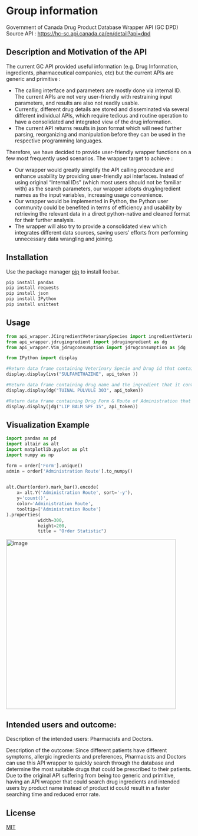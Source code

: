 # Group information
Government of Canada Drug Product Database Wrapper API (GC DPD)
Source API : https://hc-sc.api.canada.ca/en/detail?api=dpd

## Description and Motivation of the API

The current GC API provided useful information (e.g. Drug Information, ingredients, pharmaceutical companies, etc) but the current APIs are generic and primitive :
* The calling interface and parameters are mostly done via internal ID.  The current APIs are not very user-friendly with restraining input parameters,  and results are also not readily usable.
* Currently, different drug details are stored and disseminated via several different individual APIs, which require tedious and routine operation to have a consolidated and integrated view of the drug information. 
* The current API returns results in json format which will need further parsing, reorganizing and manipulation before they can be used in the respective programming languages.

Therefore, we have decided to provide user-friendly wrapper functions on a few most frequently used scenarios.  The wrapper target to achieve :

* Our wrapper would greatly simplify the API calling procedure and enhance usability by providing user-friendly api interfaces.  Instead of using original “Internal IDs” (which most users should not be familiar with) as the search parameters, our wrapper adopts drug/ingredient names as the input variables, increasing usage convenience.
* Our wrapper would be implemented in Python, the Python user community could be benefited in terms of efficiency and usability by retrieving the relevant data in a direct python-native and cleaned format for their further analysis.  
* The wrapper will also try to provide a consolidated view which integrates different data sources, saving users’ efforts from performing unnecessary data wrangling and joining.


## Installation

Use the package manager [pip](https://pip.pypa.io/en/stable/) to install foobar.

```bash
pip install pandas
pip install requests
pip install json
pip install IPython
pip install unittest
```

## Usage

```python
from api_wrapper.JCingredientVeterinarySpecies import ingredientVeterinarySpecies as ivs
from api_wrapper.jdrugingredient import jdrugingredient as dg
from api_wrapper.Vim_jdrugconsumption import jdrugconsumption as jdg

from IPython import display

#Return data frame containing Veterinary Specie and Drug id that contains ingredient "SULFAMETHAZINE"
display.display(ivs("SULFAMETHAZINE", api_token ))

#Return data frame containing drug name and the ingredient that it contain
display.display(dg("TUINAL PULVULE 303", api_token))

#Return data frame containing Drug Form & Route of Administration that were linked to the drug
display.display(jdg("LIP BALM SPF 15", api_token))

```
## Visualization Example

```python
import pandas as pd
import altair as alt
import matplotlib.pyplot as plt
import numpy as np

form = order['Form'].unique()
admin = order['Administration Route'].to_numpy()

 
alt.Chart(order).mark_bar().encode(
    x= alt.Y('Administration Route', sort='-y'),
    y='count()',
    color='Administration Route',
    tooltip=['Administration Route']
).properties(
            width=300,
            height=200,
            title = "Order Statistic")
```
<img width="460" alt="image" src="https://user-images.githubusercontent.com/61757423/216451305-8b79d059-ab94-4f24-8107-18188a95ec38.png">

## Intended users and outcome:

Description of the intended users: Pharmacists and Doctors.

Description of the outcome: Since different patients have different symptoms, allergic ingredients and preferences, Pharmacists and Doctors can use this API wrapper to quickly search through the database and determine the most suitable drugs that could be prescribed to their patients. Due to the original API suffering from being too generic and primitive, having an API wrapper that could search drug ingredients and intended users by product name instead of product id could result in a faster searching time and reduced error rate.

## License

[MIT](https://choosealicense.com/licenses/mit/)
